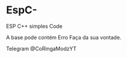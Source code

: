 # EspC-
ESP C++ simples Code

A base pode contém Erro
Faça da sua vontade.

Telegram
@CoRingaModzYT
